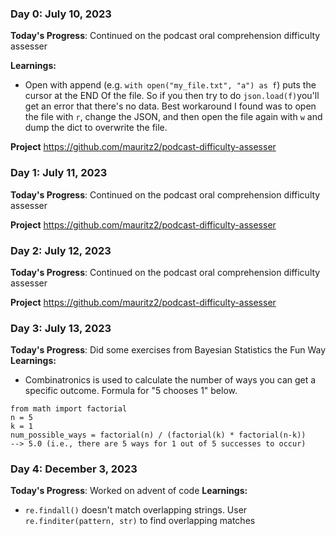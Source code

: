 ### Day 0: July 10, 2023

**Today's Progress**: Continued on the podcast oral comprehension difficulty assesser

**Learnings:**
* Open with append (e.g. ```with open("my_file.txt", "a") as f```) puts the cursor at the END Of the file. So if you then try to do ```json.load(f)```you'll get an error that there's no data. Best workaround I found was to open the file with ```r```, change the JSON, and then open the file again with ```w``` and dump the dict to overwrite the file.

**Project** https://github.com/mauritz2/podcast-difficulty-assesser

### Day 1: July 11, 2023

**Today's Progress**: Continued on the podcast oral comprehension difficulty assesser

**Project** https://github.com/mauritz2/podcast-difficulty-assesser

### Day 2: July 12, 2023

**Today's Progress**: Continued on the podcast oral comprehension difficulty assesser

**Project** https://github.com/mauritz2/podcast-difficulty-assesser

### Day 3: July 13, 2023

**Today's Progress**: Did some exercises from Bayesian Statistics the Fun Way
**Learnings:**
* Combinatronics is used to calculate the number of ways you can get a specific outcome. Formula for "5 chooses 1" below. 
```
from math import factorial
n = 5
k = 1
num_possible_ways = factorial(n) / (factorial(k) * factorial(n-k))
--> 5.0 (i.e., there are 5 ways for 1 out of 5 successes to occur)
```

### Day 4: December 3, 2023

**Today's Progress**: Worked on advent of code
**Learnings:**
* ```re.findall()``` doesn't match overlapping strings. User ```re.finditer(pattern, str)``` to find overlapping matches